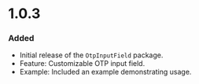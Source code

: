 # 1.0.3

### Added

- Initial release of the `OtpInputField` package.
- Feature: Customizable OTP input field.
- Example: Included an example demonstrating usage.
